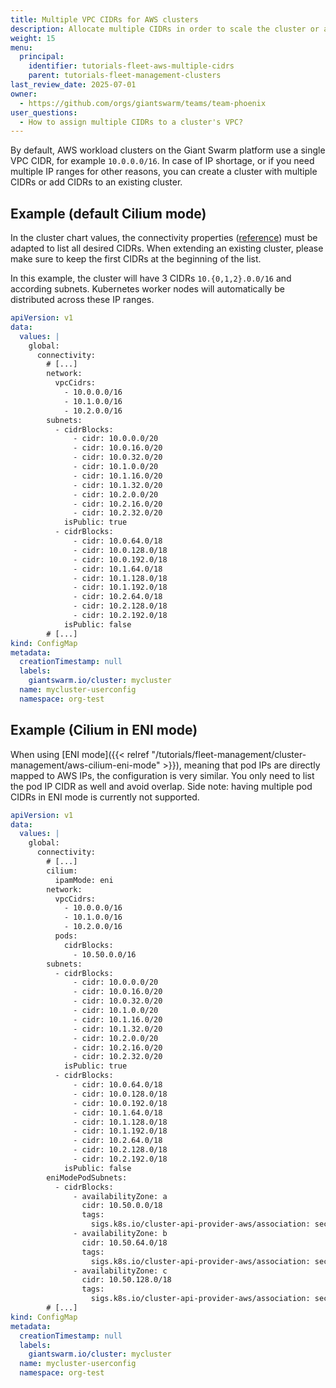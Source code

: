 ```yaml
---
title: Multiple VPC CIDRs for AWS clusters
description: Allocate multiple CIDRs in order to scale the cluster or align a cluster with your existing network rules.
weight: 15
menu:
  principal:
    identifier: tutorials-fleet-aws-multiple-cidrs
    parent: tutorials-fleet-management-clusters
last_review_date: 2025-07-01
owner:
  - https://github.com/orgs/giantswarm/teams/team-phoenix
user_questions:
  - How to assign multiple CIDRs to a cluster's VPC?
---
```


By default, AWS workload clusters on the Giant Swarm platform use a single VPC CIDR, for example `10.0.0.0/16`. In case of IP shortage, or if you need multiple IP ranges for other reasons, you can create a cluster with multiple CIDRs or add CIDRs to an existing cluster.

## Example (default Cilium mode)

In the cluster chart values, the connectivity properties ([reference](https://github.com/giantswarm/cluster-aws/blob/main/helm/cluster-aws/README.md#connectivity)) must be adapted to list all desired CIDRs. When extending an existing cluster, please make sure to keep the first CIDRs at the beginning of the list.

In this example, the cluster will have 3 CIDRs `10.{0,1,2}.0.0/16` and according subnets. Kubernetes worker nodes will automatically be distributed across these IP ranges.

```yaml
apiVersion: v1
data:
  values: |
    global:
      connectivity:
        # [...]
        network:
          vpcCidrs:
            - 10.0.0.0/16
            - 10.1.0.0/16
            - 10.2.0.0/16
        subnets:
          - cidrBlocks:
              - cidr: 10.0.0.0/20
              - cidr: 10.0.16.0/20
              - cidr: 10.0.32.0/20
              - cidr: 10.1.0.0/20
              - cidr: 10.1.16.0/20
              - cidr: 10.1.32.0/20
              - cidr: 10.2.0.0/20
              - cidr: 10.2.16.0/20
              - cidr: 10.2.32.0/20
            isPublic: true
          - cidrBlocks:
              - cidr: 10.0.64.0/18
              - cidr: 10.0.128.0/18
              - cidr: 10.0.192.0/18
              - cidr: 10.1.64.0/18
              - cidr: 10.1.128.0/18
              - cidr: 10.1.192.0/18
              - cidr: 10.2.64.0/18
              - cidr: 10.2.128.0/18
              - cidr: 10.2.192.0/18
            isPublic: false
        # [...]
kind: ConfigMap
metadata:
  creationTimestamp: null
  labels:
    giantswarm.io/cluster: mycluster
  name: mycluster-userconfig
  namespace: org-test
```

## Example (Cilium in ENI mode)

When using [ENI mode]({{< relref "/tutorials/fleet-management/cluster-management/aws-cilium-eni-mode" >}}), meaning that pod IPs are directly mapped to AWS IPs, the configuration is very similar. You only need to list the pod IP CIDR as well and avoid overlap. Side note: having multiple pod CIDRs in ENI mode is currently not supported.

```yaml
apiVersion: v1
data:
  values: |
    global:
      connectivity:
        # [...]
        cilium:
          ipamMode: eni
        network:
          vpcCidrs:
            - 10.0.0.0/16
            - 10.1.0.0/16
            - 10.2.0.0/16
          pods:
            cidrBlocks:
              - 10.50.0.0/16
        subnets:
          - cidrBlocks:
              - cidr: 10.0.0.0/20
              - cidr: 10.0.16.0/20
              - cidr: 10.0.32.0/20
              - cidr: 10.1.0.0/20
              - cidr: 10.1.16.0/20
              - cidr: 10.1.32.0/20
              - cidr: 10.2.0.0/20
              - cidr: 10.2.16.0/20
              - cidr: 10.2.32.0/20
            isPublic: true
          - cidrBlocks:
              - cidr: 10.0.64.0/18
              - cidr: 10.0.128.0/18
              - cidr: 10.0.192.0/18
              - cidr: 10.1.64.0/18
              - cidr: 10.1.128.0/18
              - cidr: 10.1.192.0/18
              - cidr: 10.2.64.0/18
              - cidr: 10.2.128.0/18
              - cidr: 10.2.192.0/18
            isPublic: false
        eniModePodSubnets:
          - cidrBlocks:
              - availabilityZone: a
                cidr: 10.50.0.0/18
                tags:
                  sigs.k8s.io/cluster-api-provider-aws/association: secondary
              - availabilityZone: b
                cidr: 10.50.64.0/18
                tags:
                  sigs.k8s.io/cluster-api-provider-aws/association: secondary
              - availabilityZone: c
                cidr: 10.50.128.0/18
                tags:
                  sigs.k8s.io/cluster-api-provider-aws/association: secondary
        # [...]
kind: ConfigMap
metadata:
  creationTimestamp: null
  labels:
    giantswarm.io/cluster: mycluster
  name: mycluster-userconfig
  namespace: org-test
```
